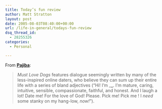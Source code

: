```yaml
---
title: Today’s fun review
author: Matt Stratton
layout: post
date: 2005-08-03T08:40:00+00:00
url: /life-in-general/todays-fun-review
dsq_thread_id:
  - 28255326
categories:
  - Personal

---
```

From <u>**[Pajiba][1]**</u>:

> _Must Love Dogs_ features dialogue seemingly written by many of the less-inspired online daters, who believe they can sum up their entire life with a series of bland adjectives (“Hi! I’m \___\___. I&#8217;m mature, caring, intuitive, sensible, compassionate, faithful, and honest. And I laugh a lot! Date me! For the love of God! Please. Pick me! Pick me ! I _need_ some stanky on my hang-low, _now!_”).

 [1]: https://www.pajiba.com/must-love-dogs.htm